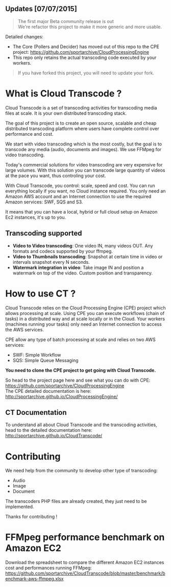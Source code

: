 ## Updates [07/07/2015]
> The first major Beta community release is out<br>
> We're refactor this project to make it more generic and more usable.

Detailed changes:
   - The Core (Pollers and Decider) has moved out of this repo to the CPE project: https://github.com/sportarchive/CloudProcessingEngine
   - This repo only retains the actual transcoding code executed by your workers.

> If you have forked this project, you will need to update your fork.

# What is Cloud Transcode ?
Cloud Transcode is a set of transcoding activities for transcoding media files at scale. It is your own distributed transcoding stack.

The goal of this project is to create an open source, scalable and cheap distributed transcoding platform where users have complete control over
performance and cost. 

We start with video transcoding which is the most costly, but the goal is to transcode any media (audio, documents and images). We use FFMpeg for video transcoding.

Today's commercial solutions for video transcoding are very expensive for large volumes. With this solution you can transcode large quantity of videos at the pace you want, thus controling your cost. 

With Cloud Transcode, you control: scale, speed and cost. You can run everything locally if you want, no Cloud instance required. You only need an Amazon AWS account and an Internet connection to use the required Amazon services: SWF, SQS and S3. 

It means that you can have a local, hybrid or full cloud setup on Amazon Ec2 instances, it's up to you.

## Transcoding supported

   - **Video to Video transcoding**: One video IN, many videos OUT. Any formats and codecs supported by your ffmpeg.
   - **Video to Thumbnails transcoding**: Snapshot at certain time in video or intervals snapshot every N seconds.
   - **Watermark integration in video**: Take image IN and position a watermark on top of the video. Custom position and transparency.

# How to use CT ?

Cloud Transcode relies on the Cloud Processing Engine (CPE) project which allows processing at scale. Using CPE you can execute workflows (chain of tasks) in a distributed way and at scale locally or in the Cloud. Your workers (machines running your tasks) only need an Internet connection to access the AWS services.

CPE allow any type of batch processing at scale and relies on two AWS services:

   - SWF: Simple Workflow
   - SQS: Simple Queue Messaging

**You need to clone the CPE project to get going with Cloud Transcode.**

So head to the project page here and see what you can do with CPE: https://github.com/sportarchive/CloudProcessingEngine<br>
The CPE detailed documentation is here: http://sportarchive.github.io/CloudProcessingEngine/

## CT Documentation

To understand all about Cloud Transcode and the transcoding activities,
head to the detailed documentation here: http://sportarchive.github.io/CloudTranscode/

# Contributing

We need help from the community to develop other type of transcoding:

   - Audio
   - Image
   - Document

The transcoders PHP files are already created, they just need to be implemented.

Thanks for contributing !

# FFMpeg performance benchmark on Amazon EC2

Download the spreadsheet to compare the different Amazon EC2 instances cost and performances running FFMpeg:
https://github.com/sportarchive/CloudTranscode/blob/master/benchmark/benchmark-aws-ffmpeg.xlsx

